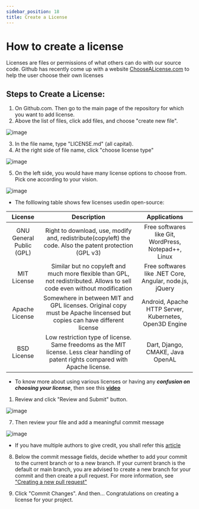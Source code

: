 ```yaml
---
sidebar_position: 18
title: Create a License
---
```


# How to create a license
Licenses are files or permissions of what others can do with our source code. Github has recently come up with a website [ChooseALicense.com](http://choosealicense.com/) to help the user choose their own licenses

## Steps to Create a License:
1. On Github.com. Then go to the main page of the repository for which you want to add license.
2. Above the list of files, click add files, and choose "create new file".

![image](https://user-images.githubusercontent.com/74497486/193518635-6f97e325-e3f9-4be8-8f85-25aa141e22c7.png)

3. In the file name, type "LICENSE.md" (all capital).
4. At the right side of file name, click "choose license type"

![image](https://user-images.githubusercontent.com/74497486/193518950-8387c97e-fe77-459f-823c-5edc150bd749.png)

5. On the left side, you would have many license options to choose from. Pick one according to your vision.

![image](https://user-images.githubusercontent.com/74497486/193519170-9bbafd01-9bb7-4414-b3a7-4b4f15f5f66b.png)


- The folllowing table shows few licenses usedin open-source:


| License | Description | Applications |
| :---: | :---: | :---: |
| GNU General Public (GPL) | Right to download, use, modify and, redistribute(copyleft) the code. Also the patent protection (GPL v3) | Free softwares like Git, WordPress, Notepad++, Linux |
| MIT License | Similar but no copyleft and much more flexible than GPL, not redistributed. Allows to sell code even without modification | Free softwares like .NET Core, Angular, node.js, jQuery |
| Apache License | Somewhere in between MIT and GPL licenses. Original copy must be Apache lincensed but copies can have different license | Android, Apache HTTP Server, Kubernetes, Open3D Engine |
| BSD License | Low restriction type of license. Same freedoms as the MIT license. Less clear handling of patent rights compared with Apache license. | Dart, Django, CMAKE, Java OpenAL |


- To know more about using various licenses or having any ***confusion on choosing your license***, then see this **<ins>[video](https://www.youtube.com/watch?v=UMIG4KnM8xw)</ins>**

1. Review and click "Review and Submit" button.

![image](https://user-images.githubusercontent.com/74497486/193519494-f5e4443e-faf0-4125-b021-3541d625c589.png)

7. Then review your file and add a meaningful commit message

![image](https://user-images.githubusercontent.com/74497486/193520100-7487fff2-c0ce-4814-8d25-84797cfdc3b1.png)

- If you have multiple authors to give credit, you shall refer this [article](https://docs.github.com/en/pull-requests/committing-changes-to-your-project/creating-and-editing-commits/creating-a-commit-with-multiple-authors)

8. Below the commit message fields, decide whether to add your commit to the current branch or to a new branch. If your current branch is the default or main branch, you are advised to create a new branch for your commit and then create a pull request. For more information, see ["Creating a new pull request"](https://docs.github.com/en/pull-requests/collaborating-with-pull-requests/proposing-changes-to-your-work-with-pull-requests/creating-a-pull-request)

9. Click "Commit Changes".
And then... Congratulations on creating a license for your project. 

